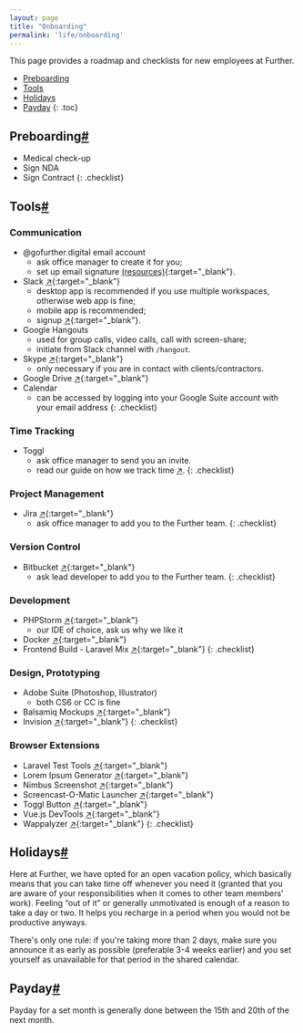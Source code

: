 ```yaml
---
layout: page
title: "Onboarding"
permalink: 'life/onboarding'
---
```

This page provides a roadmap and checklists for new employees at Further.

- [Preboarding](#preboarding)
- [Tools](#tools)
- [Holidays](#holidays)
- [Payday](#payday)
{: .toc}

## Preboarding[#](#pre-onboarding)
- Medical check-up
- Sign NDA
- Sign Contract
{: .checklist}

## Tools[#](#tools)

### Communication
- @gofurther.digital email account
    - ask office manager to create it for you;
    - set up email signature [(resources)](http://bit.ly/2K7FsR6){:target="_blank"}.
- Slack [&#x2197;](https://slack.com){:target="_blank"}
    - desktop app is recommended if you use multiple workspaces, otherwise web app is fine;
    - mobile app is recommended;
    - signup [&#x2197;](https://goteamfurther.slack.com/signup){:target="_blank"}.
- Google Hangouts
    - used for group calls, video calls, call with screen-share;
    - initiate from Slack channel with ```/hangout```.
- Skype [&#x2197;](https://skype.com/en/get-skype/){:target="_blank"} 
    - only necessary if you are in contact with clients/contractors.
- Google Drive [&#x2197;](drive.google.com){:target="_blank"}
- Calendar
    - can be accessed by logging into your Google Suite account with your email address
{: .checklist}

### Time Tracking
- Toggl 
    - ask office manager to send you an invite.
    - read our guide on how we track time [&#x2197;](/life/time-tracking).
{: .checklist}

### Project Management
- Jira [&#x2197;](https://id.atlassian.com/signup){:target="_blank"} 
    - ask office manager to add you to the Further team.
{: .checklist}

### Version Control
- Bitbucket [&#x2197;](https://bitbucket.org/account/signup/){:target="_blank"} 
    - ask lead developer to add you to the Further team.
{: .checklist}

### Development
- PHPStorm [&#x2197;](https://www.jetbrains.com/phpstorm/){:target="_blank"}
    - our IDE of choice, ask us why we like it
- Docker [&#x2197;](https://www.docker.com/community-edition#/download){:target="_blank"}
- Frontend Build - Laravel Mix [&#x2197;](https://github.com/JeffreyWay/laravel-mix){:target="_blank"}
{: .checklist}
    
### Design, Prototyping
- Adobe Suite (Photoshop, Illustrator)
    - both CS6 or CC is fine
- Balsamiq Mockups [&#x2197;](https://balsamiq.com/products/){:target="_blank"}
- Invision [&#x2197;](https://www.invisionapp.com){:target="_blank"}
{: .checklist}

### Browser Extensions
- Laravel Test Tools [&#x2197;](https://chrome.google.com/webstore/detail/laravel-testtools/ddieaepnbjhgcbddafciempnibnfnakl){:target="_blank"}
- Lorem Ipsum Generator [&#x2197;](https://chrome.google.com/webstore/detail/lorem-ipsum-generator-def/mcdcbjjoakogbcopinefncmkcamnfkdb){:target="_blank"}
- Nimbus Screenshot [&#x2197;](https://chrome.google.com/webstore/detail/nimbus-screenshot-screen/bpconcjcammlapcogcnnelfmaeghhagj){:target="_blank"}
- Screencast-O-Matic Launcher [&#x2197;](https://chrome.google.com/webstore/detail/screencast-o-matic-launch/eefedolmcildfckjamddopaplfiiankl){:target="_blank"}
- Toggl Button [&#x2197;](https://chrome.google.com/webstore/detail/toggl-button-productivity/oejgccbfbmkkpaidnkphaiaecficdnfn){:target="_blank"}
- Vue.js DevTools [&#x2197;](https://chrome.google.com/webstore/detail/vuejs-devtools/nhdogjmejiglipccpnnnanhbledajbpd){:target="_blank"}
- Wappalyzer [&#x2197;](https://chrome.google.com/webstore/detail/wappalyzer/gppongmhjkpfnbhagpmjfkannfbllamg){:target="_blank"}
{: .checklist}

## Holidays[#](#holidays)
Here at Further, we have opted for an open vacation policy, which basically means that you can take time off whenever you need it (granted that you are aware of your responsibilities when it comes to other team members’ work). Feeling “out of it” or generally unmotivated is enough of a reason to take a day or two. It helps you recharge in a period when you would not be productive anyways.

There's only one rule: if you're taking more than 2 days, make sure you announce it as early as possible (preferable 3-4 weeks earlier) and you set yourself as unavailable for that period in the shared calendar.

## Payday[#](#payday)
Payday for a set month is generally done between the 15th and 20th of the next month.

